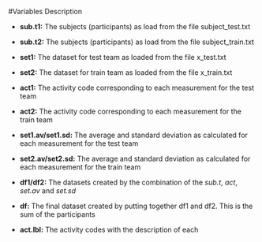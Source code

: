 #Variables Description

* **sub.t1:** The subjects (participants) as load from the file subject_test.txt 
* **sub.t2:** The subjects (participants) as load from the file subject_train.txt

* **set1:** The dataset for test team as loaded from the file x_test.txt
* **set2:** The dataset for train team as loaded from the file x_train.txt

* **act1:** The activity code corresponding to each measurement for the test team
* **act2:** The activity code corresponding to each measurement for the train team

* **set1.av/set1.sd:** The average and standard deviation as calculated for each measurement for the test team
* **set2.av/set2.sd:** The average and standard deviation as calculated for each measurement for the train team

* **df1/df2:** The datasets created by the combination of the _sub.t_, _act_, _set.av_ and _set.sd_
* **df:** The final dataset created by putting together df1 and df2. This is the sum of the participants

* **act.lbl:** The activity codes with the description of each
